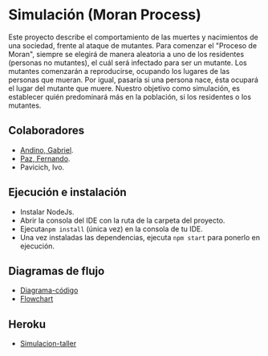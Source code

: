 # Simulación (Moran Process)

<p>Este proyecto describe el comportamiento de las muertes y nacimientos de una sociedad, frente al ataque de mutantes.
Para comenzar el "Proceso de Moran", siempre se elegirá de manera aleatoria a uno de los residentes (personas no mutantes), el cuál será infectado para ser un mutante.
Los mutantes comenzarán a reproducirse, ocupando los lugares de las personas que mueran. Por igual, pasaría si una persona nace, ésta ocupará el lugar del mutante que muere.
Nuestro objetivo como simulación, es establecer quién predominará más en la población, si los residentes o los mutantes.</p>

## Colaboradores
* [Andino, Gabriel](https://github.com/andinogabriel).
* [Paz, Fernando](https://github.com/Syferk).
* Pavicich, Ivo.

## Ejecución e instalación
* Instalar NodeJs.
* Abrir la consola del IDE con la ruta de la carpeta del proyecto.
* Ejecuta`npm install` (única vez) en la consola de tu IDE.
* Una vez instaladas las dependencias, ejecuta `npm start` para ponerlo en ejecución.

## Diagramas de flujo
- [Diagrama-código](https://github.com/andinogabriel/simulacion-taller/blob/main/images/Diagrama%20taller.jpg)
- [Flowchart](https://github.com/andinogabriel/simulacion-taller/blob/main/images/classic%20Flowchar.jpg)

## Heroku
- [Simulacion-taller](https://simulacion-taller.herokuapp.com)
